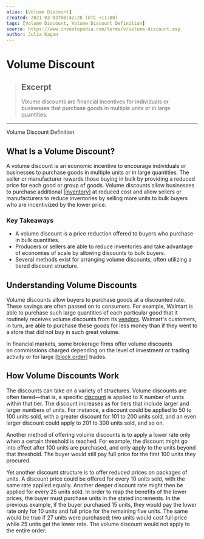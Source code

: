 ```yaml
---
alias: [Volume Discount]
created: 2021-03-03T00:42:28 (UTC +11:00)
tags: [Volume Discount, Volume Discount Definition]
source: https://www.investopedia.com/terms/v/volume-discount.asp
author: Julia Kagan
---
```


# Volume Discount

> ## Excerpt
> Volume discounts are financial incentives for individuals or businesses that purchase goods in multiple units or in large quantities.

---

Volume Discount Definition
## What Is a Volume Discount?

A volume discount is an economic incentive to encourage individuals or businesses to purchase goods in multiple units or in large quantities. The seller or manufacturer rewards those buying in bulk by providing a reduced price for each good or group of goods. Volume discounts allow businesses to purchase additional [[inventory]](https://www.investopedia.com/terms/i/inventory.asp) at reduced cost and allow sellers or manufacturers to reduce inventories by selling more units to bulk buyers who are incentivized by the lower price.

### Key Takeaways

-   A volume discount is a price reduction offered to buyers who purchase in bulk quantities.
-   Producers or sellers are able to reduce inventories and take advantage of economies of scale by allowing discounts to bulk buyers.
-   Several methods exist for arranging volume discounts, often utilizing a tiered discount structure.

## Understanding Volume Discounts

Volume discounts allow buyers to purchase goods at a discounted rate. These savings are often passed on to consumers. For example, Walmart is able to purchase such large quantities of each particular good that it routinely receives volume discounts from its [vendors](https://www.investopedia.com/terms/v/vendor.asp). Walmart's customers, in turn, are able to purchase these goods for less money than if they went to a store that did not buy in such great volume.

In financial markets, some brokerage firms offer volume discounts on commissions charged depending on the level of investment or trading activity or for large [[block order]](https://www.investopedia.com/terms/b/blockorder.asp) trades.

## How Volume Discounts Work

The discounts can take on a variety of structures. Volume discounts are often tiered—that is, a specific [discount](https://www.investopedia.com/terms/d/discount.asp) is applied to X number of units within that tier. The discount increases as for tiers that include larger and larger numbers of units. For instance, a discount could be applied to 50 to 100 units sold, with a greater discount for 101 to 200 units sold, and an even larger discount could apply to 201 to 300 units sold, and so on.

Another method of offering volume discounts is to apply a lower rate only when a certain threshold is reached. For example, the discount might go into effect after 100 units are purchased, and only apply to the units beyond that threshold. The buyer would still pay full price for the first 100 units they procured.

Yet another discount structure is to offer reduced prices on packages of units. A discount price could be offered for every 10 units sold, with the same rate applied equally. Another deeper discount rate might then be applied for every 25 units sold. In order to reap the benefits of the lower prices, the buyer must purchase units in the stated increments. In the previous example, if the buyer purchased 15 units, they would pay the lower rate only for 10 units and full price for the remaining five units. The same would be true if 27 units were purchased; two units would cost full price while 25 units get the lower rate. The volume discount would not apply to the entire order.
